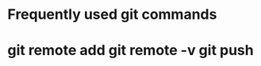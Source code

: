 # Frequently used git commands

git remote add <new repo name> <git repo>
git remote -v
git push <repo name> <branch name>
========================================
